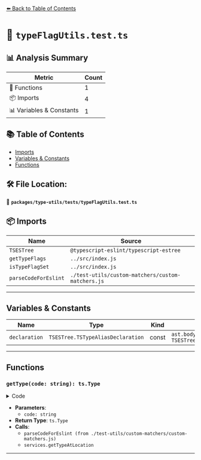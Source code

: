 [⬅️ Back to Table of Contents](../../../index.md)

# 📄 `typeFlagUtils.test.ts`

## 📊 Analysis Summary

| Metric | Count |
|--------|-------|
| 🔧 Functions | 1 |
| 📦 Imports | 4 |
| 📊 Variables & Constants | 1 |

## 📚 Table of Contents

- [Imports](#imports)
- [Variables & Constants](#variables-constants)
- [Functions](#functions)

## 🛠️ File Location:
📂 **`packages/type-utils/tests/typeFlagUtils.test.ts`**

## 📦 Imports

| Name | Source |
|------|--------|
| `TSESTree` | `@typescript-eslint/typescript-estree` |
| `getTypeFlags` | `../src/index.js` |
| `isTypeFlagSet` | `../src/index.js` |
| `parseCodeForEslint` | `./test-utils/custom-matchers/custom-matchers.js` |


---

## Variables & Constants

| Name | Type | Kind | Value | Exported |
|------|------|------|-------|----------|
| `declaration` | `TSESTree.TSTypeAliasDeclaration` | const | `ast.body[0] as TSESTree.TSTypeAliasDeclaration` | ✗ |


---

## Functions

### `getType(code: string): ts.Type`

<details><summary>Code</summary>

```ts
function getType(code: string): ts.Type {
    const { ast, services } = parseCodeForEslint(code);
    const declaration = ast.body[0] as TSESTree.TSTypeAliasDeclaration;

    return services.getTypeAtLocation(declaration.id);
  }
```
</details>

- **Parameters**:
  - `code: string`
- **Return Type**: `ts.Type`
- **Calls**:
  - `parseCodeForEslint (from ./test-utils/custom-matchers/custom-matchers.js)`
  - `services.getTypeAtLocation`

---